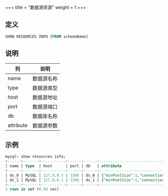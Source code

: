 +++
title = "数据源资源"
weight = 1
+++

## 定义

```sql
SHOW RESOURCES INFO [FROM schemaName]
```

## 说明

| 列        | 说明      |
| --------- | -------- |
| name      | 数据源名称 |
| type      | 数据源类型 |
| host      | 数据源地址 |
| port      | 数据源端口 |
| db        | 数据库名称 |
| attribute | 数据源参数 |

## 示例

```sql
mysql> show resources info;
+------+-------+-----------+------+------+-----------------------------------------------------------------------------------------------------------------------------------------------------------------------------------------------------+
| name | type  | host      | port | db   | attribute                                                                                                                                                                                           |
+------+-------+-----------+------+------+-----------------------------------------------------------------------------------------------------------------------------------------------------------------------------------------------------+
| ds_0 | MySQL | 127.0.0.1 | 3306 | ds_0 | {"minPoolSize":1,"connectionTimeoutMilliseconds":30000,"maxLifetimeMilliseconds":1800000,"readOnly":false,"idleTimeoutMilliseconds":60000,"maxPoolSize":50} |
| ds_1 | MySQL | 127.0.0.1 | 3306 | ds_1 | {"minPoolSize":1,"connectionTimeoutMilliseconds":30000,"maxLifetimeMilliseconds":1800000,"readOnly":false,"idleTimeoutMilliseconds":60000,"maxPoolSize":50} |
+------+-------+-----------+------+------+-----------------------------------------------------------------------------------------------------------------------------------------------------------------------------------------------------+
2 rows in set (0.84 sec)
```
